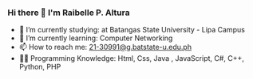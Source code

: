 ### Hi there 👋 I'm Raibelle P. Altura 

- 🔭 I’m currently studying: at Batangas State University - Lipa Campus 
- 🌱 I’m currently learning:  Computer Networking 
- 📫 How to reach me: 21-30991@g.batstate-u.edu.ph
- 👨‍💻 Programming Knowledge: Html, Css, Java , JavaScript, C#, C++, Python, PHP
